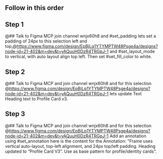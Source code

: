 ## Follow in this order

## Step 1
@## Talk to Figma MCP join channel wnjx60h8 and #set_padding lets set a padding of 24px to this selection left and top,@https://www.figma.com/design/EpBjLq1YTYMPTW48Psge4a/designs?node-id=21-402&m=dev&t=yAQuuH0DzR4TRGpJ-1 and #set_layout_mode to vertical, with auto layout align top left. Then set #set_fill_color to white.

## Step 2
@## Talk to Figma MCP and join channel wnjx60h8 and for this selection @https://www.figma.com/design/EpBjLq1YTYMPTW48Psge4a/designs?node-id=21-402&m=dev&t=yAQuuH0DzR4TRGpJ-1 lets update Text Heading text to Profile Card v3. 

## Step 3
@## Talk to Figma MCP and join channel wnjx60h8 and for this selection @https://www.figma.com/design/EpBjLq1YTYMPTW48Psge4a/designs?node-id=21-402&m=dev&t=yAQuuH0DzR4TRGpJ-1 Add an annotation using #set_annotation here is the content for the Annotation: "Frame uses vertical auto-layout, top-left alignment, and 24px top/left padding. Heading updated to “Profile Card V3”. Use as base pattern for profile/identity cards".
